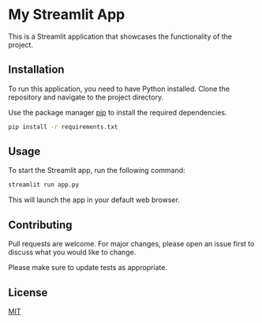 # My Streamlit App

This is a Streamlit application that showcases the functionality of the project.

## Installation

To run this application, you need to have Python installed. Clone the repository and navigate to the project directory.

Use the package manager [pip](https://pip.pypa.io/en/stable/) to install the required dependencies.

```bash
pip install -r requirements.txt
```

## Usage

To start the Streamlit app, run the following command:

```bash
streamlit run app.py
```

This will launch the app in your default web browser.

## Contributing

Pull requests are welcome. For major changes, please open an issue first to discuss what you would like to change.

Please make sure to update tests as appropriate.

## License

[MIT](https://choosealicense.com/licenses/mit/)